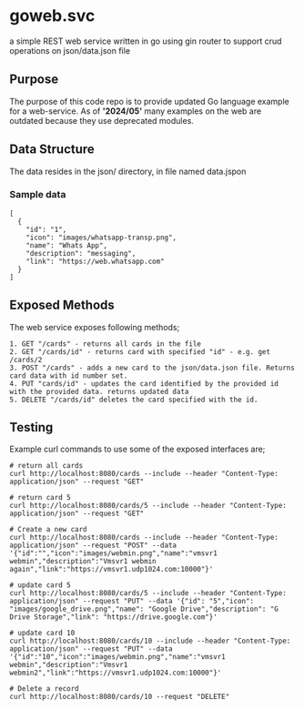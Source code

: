 # goweb.svc
a simple REST web service written in go using gin router to support crud operations on json/data.json file

## Purpose
The purpose of this code repo is to provide updated Go language example for a web-service. 
As of **'2024/05'** many examples on the web are outdated because they use deprecated modules.

## Data Structure
The data resides in the json/ directory, in file named data.jspon

### Sample data
```
[
  {
    "id": "1",
    "icon": "images/whatsapp-transp.png",
    "name": "Whats App",
    "description": "messaging",
    "link": "https://web.whatsapp.com"
  }
]
```

## Exposed Methods
The web service exposes following methods;
```
1. GET "/cards" - returns all cards in the file
2. GET "/cards/id" - returns card with specified "id" - e.g. get /cards/2
3. POST "/cards" - adds a new card to the json/data.json file. Returns card data with id number set.
4. PUT "cards/id" - updates the card identified by the provided id with the provided data. returns updated data
5. DELETE "/cards/id" deletes the card specified with the id.
```

## Testing
Example curl commands to use some of the exposed interfaces are;
```
# return all cards
curl http://localhost:8080/cards --include --header "Content-Type: application/json" --request "GET"

# return card 5
curl http://localhost:8080/cards/5 --include --header "Content-Type: application/json" --request "GET"

# Create a new card
curl http://localhost:8080/cards --include --header "Content-Type: application/json" --request "POST" --data '{"id":"","icon":"images/webmin.png","name":"vmsvr1 webmin","description":"Vmsvr1 webmin again","link":"https://vmsvr1.udp1024.com:10000"}'

# update card 5
curl http://localhost:8080/cards/5 --include --header "Content-Type: application/json" --request "PUT" --data '{"id": "5","icon": "images/google_drive.png","name": "Google Drive","description": "G Drive Storage","link": "https://drive.google.com"}'

# update card 10
curl http://localhost:8080/cards/10 --include --header "Content-Type: application/json" --request "PUT" --data '{"id":"10","icon":"images/webmin.png","name":"vmsvr1 webmin","description":"Vmsvr1 webmin2","link":"https://vmsvr1.udp1024.com:10000"}'

# Delete a record
curl http://localhost:8080/cards/10 --request "DELETE"

```

